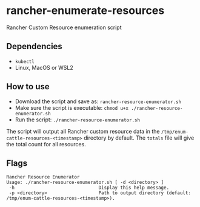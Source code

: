 # rancher-enumerate-resources

Rancher Custom Resource enumeration script

## Dependencies

* `kubectl`
* Linux, MacOS or WSL2

## How to use

* Download the script and save as: `rancher-resource-enumerator.sh`
* Make sure the script is executable: `chmod u+x ./rancher-resource-enumerator.sh`
* Run the script: `./rancher-resource-enumerator.sh`

The script will output all Rancher custom resource data in the `/tmp/enum-cattle-resources-<timestamp>` directory by default. The `totals` file will give the total count for all resources.

## Flags

```
Rancher Resource Enumerator
Usage: ./rancher-resource-enumerator.sh [ -d <directory> ]
 -h                               Display this help message.
 -p <directory>                   Path to output directory (default: /tmp/enum-cattle-resources-<timestamp>).
```
